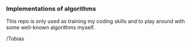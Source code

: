 ### Implementations of algorithms

This repo is only used as training my coding skills and to play around with some well-known algorithms myself.

/Tobias
